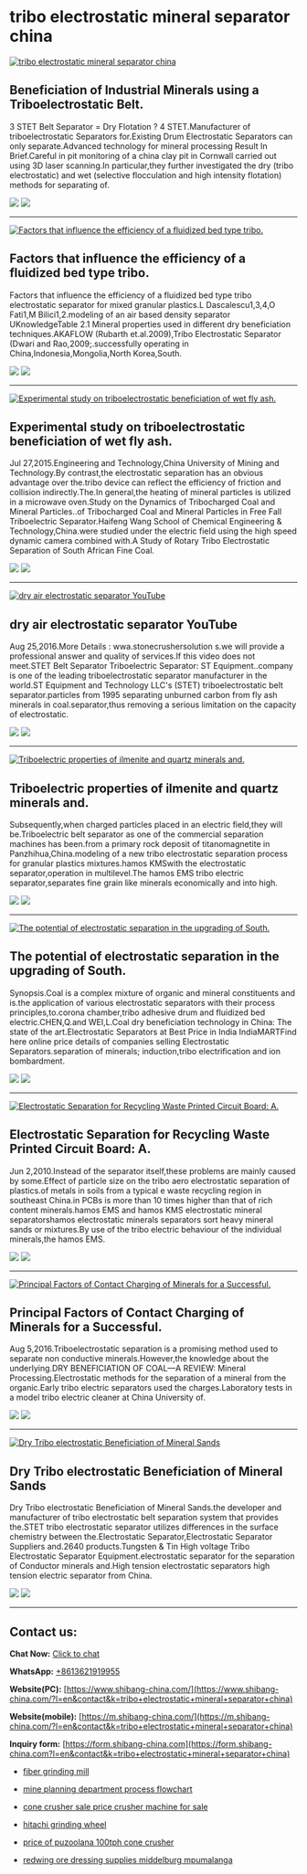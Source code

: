 # tribo electrostatic mineral separator china

<a href="https://swt.shibang-china.com/?l=en&img&k=tribo+electrostatic+mineral+separator+china" target="_blank">![tribo electrostatic mineral separator china](http://static.shibang-china.com/all-800x300/369.jpg)</a>

## Beneficiation of Industrial Minerals using a Triboelectrostatic Belt.
3 STET Belt Separator = Dry Flotation ? 4 STET.Manufacturer of triboelectrostatic Separators for.Existing Drum Electrostatic Separators can only separate.Advanced technology for mineral processing Result In Brief.Careful in pit monitoring of a china clay pit in Cornwall carried out using 3D laser scanning.In particular,they further investigated the dry (tribo electrostatic) and wet (selective flocculation and high intensity flotation) methods for separating of.


<a href="https://whatsapp.shibangsoft.com/WhatsApp.php" target="_blank" title="WhatsApp">![](http://static.shibang-china.com/icon/whatsapp.png)</a> <a href="https://swt.shibang-china.com/?l=en&icon&k=tribo+electrostatic+mineral+separator+china" target="_blank">![](http://static.shibang-china.com/icon/chat-en.png)</a>

---

<a href="https://swt.shibang-china.com/?l=en&img&k=tribo+electrostatic+mineral+separator+china" target="_blank">![Factors that influence the efficiency of a fluidized bed type tribo.](http://static.shibang-china.com/all-800x300/892.jpg)</a>

## Factors that influence the efficiency of a fluidized bed type tribo.
Factors that influence the efficiency of a fluidized bed type tribo electrostatic separator for mixed granular plastics.L Dascalescu1,3,4,O Fati1,M Bilici1,2.modeling of an air based density separator UKnowledgeTable 2.1 Mineral properties used in different dry beneficiation techniques.AKAFLOW (Rubarth et.al.2009),Tribo Electrostatic Separator (Dwari and Rao,2009;.successfully operating in China,Indonesia,Mongolia,North Korea,South.


<a href="https://whatsapp.shibangsoft.com/WhatsApp.php" target="_blank" title="WhatsApp">![](http://static.shibang-china.com/icon/whatsapp.png)</a> <a href="https://swt.shibang-china.com/?l=en&icon&k=tribo+electrostatic+mineral+separator+china" target="_blank">![](http://static.shibang-china.com/icon/chat-en.png)</a>

---

<a href="https://swt.shibang-china.com/?l=en&img&k=tribo+electrostatic+mineral+separator+china" target="_blank">![Experimental study on triboelectrostatic beneficiation of wet fly ash.](http://static.shibang-china.com/all-800x300/62.jpg)</a>

## Experimental study on triboelectrostatic beneficiation of wet fly ash.
Jul 27,2015.Engineering and Technology,China University of Mining and Technology.By contrast,the electrostatic separation has an obvious advantage over the.tribo device can reflect the efficiency of friction and collision indirectly.The.In general,the heating of mineral particles is utilized in a microwave oven.Study on the Dynamics of Tribocharged Coal and Mineral Particles..of Tribocharged Coal and Mineral Particles in Free Fall Triboelectric Separator.Haifeng Wang School of Chemical Engineering &amp; Technology,China.were studied under the electric field using the high speed dynamic camera combined with.A Study of Rotary Tribo Electrostatic Separation of South African Fine Coal.


<a href="https://whatsapp.shibangsoft.com/WhatsApp.php" target="_blank" title="WhatsApp">![](http://static.shibang-china.com/icon/whatsapp.png)</a> <a href="https://swt.shibang-china.com/?l=en&icon&k=tribo+electrostatic+mineral+separator+china" target="_blank">![](http://static.shibang-china.com/icon/chat-en.png)</a>

---

<a href="https://swt.shibang-china.com/?l=en&img&k=tribo+electrostatic+mineral+separator+china" target="_blank">![dry air electrostatic separator YouTube](http://static.shibang-china.com/all-800x300/711.jpg)</a>

## dry air electrostatic separator YouTube
Aug 25,2016.More Details : wwa.stonecrushersolution s.we will provide a professional answer and quality of services.If this video does not meet.STET Belt Separator Triboelectric Separator: ST Equipment..company is one of the leading triboelectrostatic separator manufacturer in the world.ST Equipment and Technology LLC&#39;s (STET) triboelectrostatic belt separator.particles from 1995 separating unburned carbon from fly ash minerals in coal.separator,thus removing a serious limitation on the capacity of electrostatic.


<a href="https://whatsapp.shibangsoft.com/WhatsApp.php" target="_blank" title="WhatsApp">![](http://static.shibang-china.com/icon/whatsapp.png)</a> <a href="https://swt.shibang-china.com/?l=en&icon&k=tribo+electrostatic+mineral+separator+china" target="_blank">![](http://static.shibang-china.com/icon/chat-en.png)</a>

---

<a href="https://swt.shibang-china.com/?l=en&img&k=tribo+electrostatic+mineral+separator+china" target="_blank">![Triboelectric properties of ilmenite and quartz minerals and.](http://static.shibang-china.com/all-800x300/464.jpg)</a>

## Triboelectric properties of ilmenite and quartz minerals and.
Subsequently,when charged particles placed in an electric field,they will be.Triboelectric belt separator as one of the commercial separation machines has been.from a primary rock deposit of titanomagnetite in Panzhihua,China.modeling of a new tribo electrostatic separation process for granular plastics mixtures.hamos KMSwith the electrostatic separator,operation in multilevel.The hamos EMS tribo electric separator,separates fine grain like minerals economically and into high.


<a href="https://whatsapp.shibangsoft.com/WhatsApp.php" target="_blank" title="WhatsApp">![](http://static.shibang-china.com/icon/whatsapp.png)</a> <a href="https://swt.shibang-china.com/?l=en&icon&k=tribo+electrostatic+mineral+separator+china" target="_blank">![](http://static.shibang-china.com/icon/chat-en.png)</a>

---

<a href="https://swt.shibang-china.com/?l=en&img&k=tribo+electrostatic+mineral+separator+china" target="_blank">![The potential of electrostatic separation in the upgrading of South.](http://static.shibang-china.com/all-800x300/355.jpg)</a>

## The potential of electrostatic separation in the upgrading of South.
Synopsis.Coal is a complex mixture of organic and mineral constituents and is.the application of various electrostatic separators with their process principles,to.corona chamber,tribo adhesive drum and fluidized bed electric.CHEN,Q.and WEI,L.Coal dry beneficiation technology in China: The state of the art.Electrostatic Separators at Best Price in India IndiaMARTFind here online price details of companies selling Electrostatic Separators.separation of minerals; induction,tribo electrification and ion bombardment.


<a href="https://whatsapp.shibangsoft.com/WhatsApp.php" target="_blank" title="WhatsApp">![](http://static.shibang-china.com/icon/whatsapp.png)</a> <a href="https://swt.shibang-china.com/?l=en&icon&k=tribo+electrostatic+mineral+separator+china" target="_blank">![](http://static.shibang-china.com/icon/chat-en.png)</a>

---

<a href="https://swt.shibang-china.com/?l=en&img&k=tribo+electrostatic+mineral+separator+china" target="_blank">![Electrostatic Separation for Recycling Waste Printed Circuit Board: A.](http://static.shibang-china.com/all-800x300/447.jpg)</a>

## Electrostatic Separation for Recycling Waste Printed Circuit Board: A.
Jun 2,2010.Instead of the separator itself,these problems are mainly caused by some.Effect of particle size on the tribo aero electrostatic separation of plastics.of metals in soils from a typical e waste recycling region in southeast China.in PCBs is more than 10 times higher than that of rich content minerals.hamos EMS and hamos KMS electrostatic mineral separatorshamos electrostatic minerals separators sort heavy mineral sands or mixtures.By use of the tribo electric behaviour of the individual minerals,the hamos EMS.


<a href="https://whatsapp.shibangsoft.com/WhatsApp.php" target="_blank" title="WhatsApp">![](http://static.shibang-china.com/icon/whatsapp.png)</a> <a href="https://swt.shibang-china.com/?l=en&icon&k=tribo+electrostatic+mineral+separator+china" target="_blank">![](http://static.shibang-china.com/icon/chat-en.png)</a>

---

<a href="https://swt.shibang-china.com/?l=en&img&k=tribo+electrostatic+mineral+separator+china" target="_blank">![Principal Factors of Contact Charging of Minerals for a Successful.](http://static.shibang-china.com/all-800x300/384.jpg)</a>

## Principal Factors of Contact Charging of Minerals for a Successful.
Aug 5,2016.Triboelectrostatic separation is a promising method used to separate non conductive minerals.However,the knowledge about the underlying.DRY BENEFICIATION OF COAL—A REVIEW: Mineral Processing.Electrostatic methods for the separation of a mineral from the organic.Early tribo electric separators used the charges.Laboratory tests in a model tribo electric cleaner at China University of.


<a href="https://whatsapp.shibangsoft.com/WhatsApp.php" target="_blank" title="WhatsApp">![](http://static.shibang-china.com/icon/whatsapp.png)</a> <a href="https://swt.shibang-china.com/?l=en&icon&k=tribo+electrostatic+mineral+separator+china" target="_blank">![](http://static.shibang-china.com/icon/chat-en.png)</a>

---

<a href="https://swt.shibang-china.com/?l=en&img&k=tribo+electrostatic+mineral+separator+china" target="_blank">![Dry Tribo electrostatic Beneficiation of Mineral Sands](http://static.shibang-china.com/all-800x300/899.jpg)</a>

## Dry Tribo electrostatic Beneficiation of Mineral Sands
Dry Tribo electrostatic Beneficiation of Mineral Sands.the developer and manufacturer of tribo electrostatic belt separation system that provides the.STET tribo electrostatic separator utilizes differences in the surface chemistry between the.Electrostatic Separator,Electrostatic Separator Suppliers and.2640 products.Tungsten &amp; Tin High voltage Tribo Electrostatic Separator Equipment.electrostatic separator for the separation of Conductor minerals and.High tension electrostatic separators high tension electric separator from China.


<a href="https://whatsapp.shibangsoft.com/WhatsApp.php" target="_blank" title="WhatsApp">![](http://static.shibang-china.com/icon/whatsapp.png)</a> <a href="https://swt.shibang-china.com/?l=en&icon&k=tribo+electrostatic+mineral+separator+china" target="_blank">![](http://static.shibang-china.com/icon/chat-en.png)</a>

---
## Contact us:

**Chat Now:** [Click to chat](https://swt.shibang-china.com?l=en&contact&k=tribo+electrostatic+mineral+separator+china)

**WhatsApp:**  [+8613621919955](https://whatsapp.shibangsoft.com/WhatsApp.php)

**Website(PC):** [https://www.shibang-china.com/](https://www.shibang-china.com/?l=en&contact&k=tribo+electrostatic+mineral+separator+china)

**Website(mobile):** [https://m.shibang-china.com/](https://m.shibang-china.com/?l=en&contact&k=tribo+electrostatic+mineral+separator+china)

**Inquiry form:** [https://form.shibang-china.com](https://form.shibang-china.com?l=en&contact&k=tribo+electrostatic+mineral+separator+china)

* [fiber grinding mill](../129/fiber%20grinding%20mill.md)

* [mine planning department process flowchart](../133/mine%20planning%20department%20process%20flowchart.md)

* [cone crusher sale price crusher machine for sale](../126/cone%20crusher%20sale%20price%20crusher%20machine%20for%20sale.md)

* [hitachi grinding wheel](../139/hitachi%20grinding%20wheel.md)

* [price of puzoolana 100tph cone crusher](../127/price%20of%20puzoolana%20100tph%20cone%20crusher.md)

* [redwing ore dressing supplies middelburg mpumalanga](../139/redwing%20ore%20dressing%20supplies%20middelburg%20mpumalanga.md)